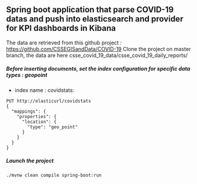 ## Spring boot application that parse COVID-19 datas and push into elasticsearch and provider for KPI dashboards in Kibana

The data are retrieved from this github project : https://github.com/CSSEGISandData/COVID-19
Clone the project on master branch, the data are here csse_covid_19_data/csse_covid_19_daily_reports/ 
  

##### Before inserting documents, set the index configuration for specific data types : geopoint

- index name : covidstats: 

```
PUT http://elasticurl/covidstats
{
  "mappings": {
    "properties": {
      "location": {
        "type": "geo_point"
      }
    }
  }
}
```

##### Launch the project
```
./mvnw clean compile spring-boot:run
```

